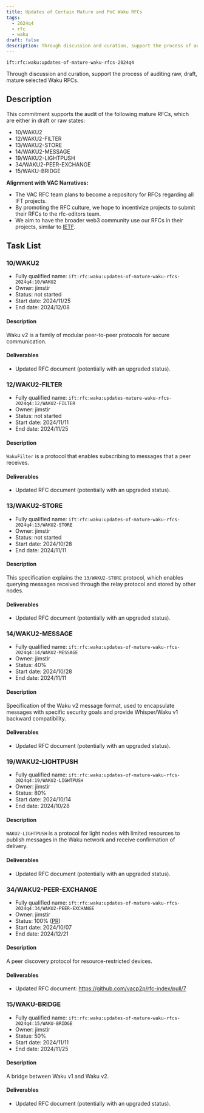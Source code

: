 ```yaml
---
title: Updates of Certain Mature and PoC Waku RFCs
tags:
  - 2024q4
  - rfc
  - waku
draft: false
description: Through discussion and curation, support the process of auditing raw, draft, mature selected Waku RFCs.
---
```


`ift:rfc:waku:updates-of-mature-waku-rfcs-2024q4`

Through discussion and curation, support the process of auditing raw, draft, mature selected Waku RFCs.

## Description

This commitment supports the audit of the following mature RFCs, which are 
either in draft or raw states:
- 10/WAKU2 
- 12/WAKU2-FILTER 
- 13/WAKU2-STORE 
- 14/WAKU2-MESSAGE 
- 19/WAKU2-LIGHTPUSH 
- 34/WAKU2-PEER-EXCHANGE
- 15/WAKU-BRIDGE


**Alignment with VAC Narratives:**

- The VAC RFC team plans to become a repository for RFCs regarding all IFT 
  projects.
- By promoting the RFC culture, we hope to incentivize projects to submit their 
  RFCs to the rfc-editors team.
- We aim to have the broader web3 community use our RFCs in their projects, 
  similar to [IETF](https://www.ietf.org/).

## Task List

### 10/WAKU2

- Fully qualified name: 
  `ift:rfc:waku:updates-of-mature-waku-rfcs-2024q4:10/WAKU2`
- Owner: jimstir
- Status: not started
- Start date: 2024/11/25
- End date: 2024/12/08

#### Description

Waku v2 is a family of modular peer-to-peer protocols for secure communication.

#### Deliverables

- Updated RFC document (potentially with an upgraded status).

### 12/WAKU2-FILTER

- Fully qualified name: 
  `ift:rfc:waku:updates-mature-waku-rfcs-2024q4:12/WAKU2-FILTER`
- Owner: jimstir
- Status: not started
- Start date: 2024/11/11
- End date: 2024/11/25

#### Description

`WakuFilter` is a protocol that enables subscribing to messages that a peer 
receives.

#### Deliverables

- Updated RFC document (potentially with an upgraded status).

### 13/WAKU2-STORE

- Fully qualified name: 
  `ift:rfc:waku:updates-of-mature-waku-rfcs-2024q4:13/WAKU2-STORE`
- Owner: jimstir
- Status: not started
- Start date: 2024/10/28
- End date: 2024/11/11

#### Description

This specification explains the `13/WAKU2-STORE` protocol, which enables 
querying messages received through the relay protocol and stored by other nodes.

#### Deliverables

- Updated RFC document (potentially with an upgraded status).

### 14/WAKU2-MESSAGE

- Fully qualified name: 
  `ift:rfc:waku:updates-of-mature-waku-rfcs-2024q4:14/WAKU2-MESSAGE`
- Owner: jimstir
- Status: 40%
- Start date: 2024/10/28
- End date: 2024/11/11

#### Description

Specification of the Waku v2 message format, used to encapsulate messages with 
specific security goals and provide Whisper/Waku v1 backward compatibility.

#### Deliverables

- Updated RFC document (potentially with an upgraded status).

### 19/WAKU2-LIGHTPUSH

- Fully qualified name: 
  `ift:rfc:waku:updates-of-mature-waku-rfcs-2024q4:19/WAKU2-LIGHTPUSH`
- Owner: jimstir
- Status: 80%
- Start date: 2024/10/14
- End date: 2024/10/28

#### Description

`WAKU2-LIGHTPUSH` is a protocol for light nodes with limited resources to 
publish messages in the Waku network and receive confirmation of delivery.

#### Deliverables

- Updated RFC document (potentially with an upgraded status).

### 34/WAKU2-PEER-EXCHANGE

- Fully qualified name: 
  `ift:rfc:waku:updates-of-mature-waku-rfcs-2024q4:34/WAKU2-PEER-EXCHANGE`
- Owner: jimstir
- Status: 100% ([PR](https://github.com/vacp2p/rfc-index/pull/7))
- Start date: 2024/10/07
- End date: 2024/12/21

#### Description

A peer discovery protocol for resource-restricted devices.

#### Deliverables

- Updated RFC document: https://github.com/vacp2p/rfc-index/pull/7 

### 15/WAKU-BRIDGE

- Fully qualified name: 
  `ift:rfc:waku:updates-of-mature-waku-rfcs-2024q4:15/WAKU-BRIDGE`
- Owner: jimstir
- Status: 50%
- Start date: 2024/11/11
- End date: 2024/11/25

#### Description

A bridge between Waku v1 and Waku v2.

#### Deliverables

- Updated RFC document (potentially with an upgraded status).